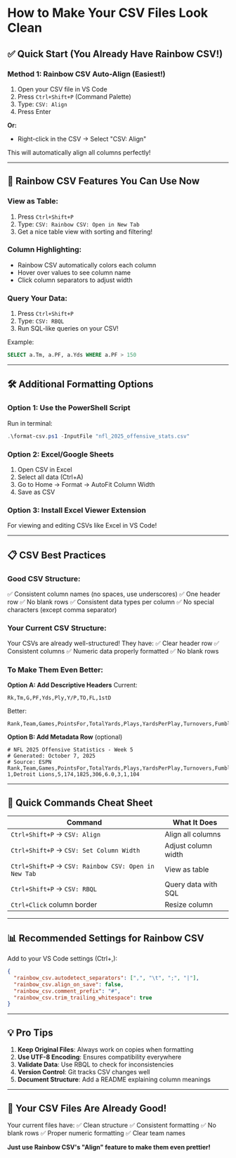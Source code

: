 # How to Make Your CSV Files Look Clean

## ✅ Quick Start (You Already Have Rainbow CSV!)

### **Method 1: Rainbow CSV Auto-Align** (Easiest!)

1. Open your CSV file in VS Code
2. Press `Ctrl+Shift+P` (Command Palette)
3. Type: `CSV: Align`
4. Press Enter

**Or:**
- Right-click in the CSV → Select "CSV: Align"

This will automatically align all columns perfectly!

---

## 🎨 **Rainbow CSV Features You Can Use Now**

### **View as Table:**
1. Press `Ctrl+Shift+P`
2. Type: `CSV: Rainbow CSV: Open in New Tab`
3. Get a nice table view with sorting and filtering!

### **Column Highlighting:**
- Rainbow CSV automatically colors each column
- Hover over values to see column name
- Click column separators to adjust width

### **Query Your Data:**
1. Press `Ctrl+Shift+P`
2. Type: `CSV: RBQL`
3. Run SQL-like queries on your CSV!

Example:
```sql
SELECT a.Tm, a.PF, a.Yds WHERE a.PF > 150
```

---

## 🛠️ **Additional Formatting Options**

### **Option 1: Use the PowerShell Script**

Run in terminal:
```powershell
.\format-csv.ps1 -InputFile "nfl_2025_offensive_stats.csv"
```

### **Option 2: Excel/Google Sheets**
1. Open CSV in Excel
2. Select all data (Ctrl+A)
3. Go to Home → Format → AutoFit Column Width
4. Save as CSV

### **Option 3: Install Excel Viewer Extension**
For viewing and editing CSVs like Excel in VS Code!

---

## 📋 **CSV Best Practices**

### **Good CSV Structure:**
✅ Consistent column names (no spaces, use underscores)
✅ One header row
✅ No blank rows
✅ Consistent data types per column
✅ No special characters (except comma separator)

### **Your Current CSV Structure:**
Your CSVs are already well-structured! They have:
✅ Clear header row
✅ Consistent columns
✅ Numeric data properly formatted
✅ No blank rows

### **To Make Them Even Better:**

**Option A: Add Descriptive Headers**
Current:
```csv
Rk,Tm,G,PF,Yds,Ply,Y/P,TO,FL,1stD
```

Better:
```csv
Rank,Team,Games,PointsFor,TotalYards,Plays,YardsPerPlay,Turnovers,Fumbles,FirstDowns
```

**Option B: Add Metadata Row** (optional)
```csv
# NFL 2025 Offensive Statistics - Week 5
# Generated: October 7, 2025
# Source: ESPN
Rank,Team,Games,PointsFor,TotalYards,Plays,YardsPerPlay,Turnovers,Fumbles,FirstDowns
1,Detroit Lions,5,174,1825,306,6.0,3,1,104
```

---

## 🚀 **Quick Commands Cheat Sheet**

| Command | What It Does |
|---------|-------------|
| `Ctrl+Shift+P` → `CSV: Align` | Align all columns |
| `Ctrl+Shift+P` → `CSV: Set Column Width` | Adjust column width |
| `Ctrl+Shift+P` → `CSV: Rainbow CSV: Open in New Tab` | View as table |
| `Ctrl+Shift+P` → `CSV: RBQL` | Query data with SQL |
| `Ctrl+Click` column border | Resize column |

---

## 📊 **Recommended Settings for Rainbow CSV**

Add to your VS Code settings (Ctrl+,):

```json
{
  "rainbow_csv.autodetect_separators": [",", "\t", ";", "|"],
  "rainbow_csv.align_on_save": false,
  "rainbow_csv.comment_prefix": "#",
  "rainbow_csv.trim_trailing_whitespace": true
}
```

---

## 💡 **Pro Tips**

1. **Keep Original Files**: Always work on copies when formatting
2. **Use UTF-8 Encoding**: Ensures compatibility everywhere
3. **Validate Data**: Use RBQL to check for inconsistencies
4. **Version Control**: Git tracks CSV changes well
5. **Document Structure**: Add a README explaining column meanings

---

## 🎯 **Your CSV Files Are Already Good!**

Your current files have:
✅ Clean structure
✅ Consistent formatting
✅ No blank rows
✅ Proper numeric formatting
✅ Clear team names

**Just use Rainbow CSV's "Align" feature to make them even prettier!**
